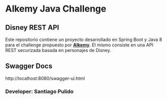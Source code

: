 # Alkemy Java Challenge
## Disney REST API
Este repositorio contiene un proyecto desarrollado en Spring Boot y Java 8 para el challenge propuesto por <a href="https://www.alkemy.org/"><strong>Alkemy</strong></a>.
El mismo consiste en una API REST securizada basada en personajes de Disney.  
## Swagger Docs
http://localhost:8080/swagger-ui.html
### Developer:  Santiago Pulido
